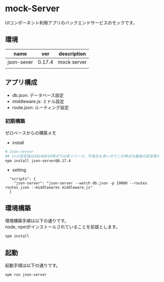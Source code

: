 # mock-Server

UIコンポーネント利用アプリのバックエンドサービスのモックです。  

## 環境

|name|ver|description|
|---|---|---|
|json-sever|0.17.4|mock server|
||||

## アプリ構成

* db.json: データベース設定
* middleware.js: ミドル設定
* route.json: ルーティング設定

### 初期構築

ゼロベースからの構築メモ

* install
 
```sh
# Json-server
## 1+の安定版は20240919時点では未リリース。不具合も多いのでこの時点の最後の安定版を使用中。
npm install json-server@0.17.4
```

* setting

```json: package.json
  "scripts": {
    "json-server": "json-server --watch db.json -p 19000 --routes routes.json --middlewares middleware.js"
  }
```

## 環境構築

環境構築手順は以下の通りです。  
node, npmがインストールされていることを前提とします。

```sh
npm install
```

## 起動

起動手順は以下の通りです。

```sh
npm run json-server
```
